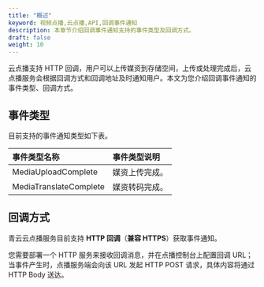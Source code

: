 ```yaml
---
title: "概述"
keyword: 视频点播,云点播,API,回调事件通知
description: 本章节介绍回调事件通知支持的事件类型及回调方式。
draft: false
weight: 10
---
```


云点播支持 HTTP 回调，用户可以上传媒资到存储空间，上传或处理完成后，云点播服务会根据回调方式和回调地址及时通知用户。本文为您介绍回调事件通知的事件类型、回调方式。

## 事件类型

目前支持的事件通知类型如下表。

| 事件类型名称           | 事件类型说明   |
| :--------------------- | :------------- |
| MediaUploadComplete    | 媒资上传完成。 |
| MediaTranslateComplete | 媒资转码完成。 |

## 回调方式

青云云点播服务目前支持 **HTTP 回调**（**兼容 HTTPS**）获取事件通知。

您需要部署一个 HTTP 服务来接收回调消息，并在点播控制台上配置回调 URL；当事件产生时，点播服务端会向该 URL 发起 HTTP POST 请求，具体内容将通过 HTTP Body 送达。

